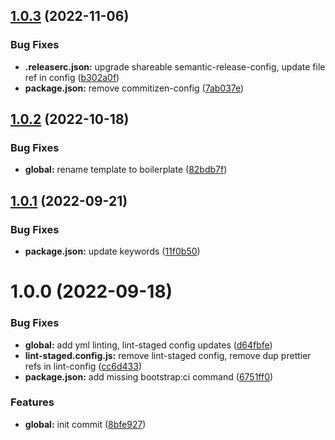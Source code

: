 ## [1.0.3](https://github.com/waldronmatt/base-boilerplate/compare/v1.0.2...v1.0.3) (2022-11-06)


### Bug Fixes

* **.releaserc.json:** upgrade shareable semantic-release-config, update file ref in config ([b302a0f](https://github.com/waldronmatt/base-boilerplate/commit/b302a0fe0257c044a07ace510819981aef5d98d4))
* **package.json:** remove commitizen-config ([7ab037e](https://github.com/waldronmatt/base-boilerplate/commit/7ab037e2dbf123702d1fbe0d3b7d865727326e18))

## [1.0.2](https://github.com/waldronmatt/base-boilerplate/compare/v1.0.1...v1.0.2) (2022-10-18)

### Bug Fixes

- **global:** rename template to boilerplate ([82bdb7f](https://github.com/waldronmatt/base-boilerplate/commit/82bdb7fb2ef2770e8ea08cd262bd8126309055e2))

## [1.0.1](https://github.com/waldronmatt/base-template/compare/v1.0.0...v1.0.1) (2022-09-21)

### Bug Fixes

- **package.json:** update keywords ([11f0b50](https://github.com/waldronmatt/base-template/commit/11f0b5097ae2b72b5a7079f47ea50f47bdbf58ed))

# 1.0.0 (2022-09-18)

### Bug Fixes

- **global:** add yml linting, lint-staged config updates ([d64fbfe](https://github.com/waldronmatt/base-template/commit/d64fbfeec96bf998ba18006a49351dd3d8b6950e))
- **lint-staged.config.js:** remove lint-staged config, remove dup prettier refs in lint-config ([cc6d433](https://github.com/waldronmatt/base-template/commit/cc6d4339918d37ff92a34acbc63227400edc223c))
- **package.json:** add missing bootstrap:ci command ([6751ff0](https://github.com/waldronmatt/base-template/commit/6751ff01e512f36bf5c0269304b21ca9868d4318))

### Features

- **global:** init commit ([8bfe927](https://github.com/waldronmatt/base-template/commit/8bfe9271023798aefab029a9dbc6acd168302287))
